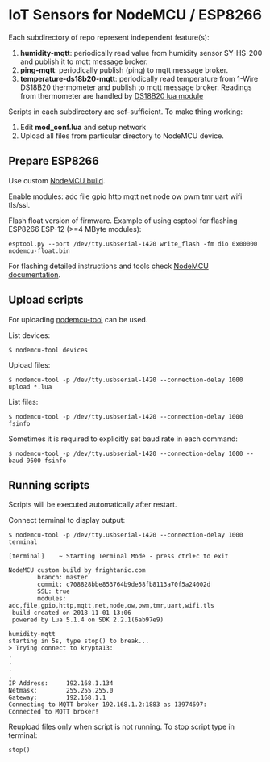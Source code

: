 # IoT Sensors for NodeMCU / ESP8266

Each subdirectory of repo represent independent feature(s):
1. **humidity-mqtt**: periodically read value from humidity sensor SY-HS-200 and publish it to mqtt message broker.
2. **ping-mqtt**: periodically publish (ping) to mqtt message broker.
3. **temperature-ds18b20-mqtt**: periodically read temperature from 1-Wire DS18B20 thermometer and publish to mqtt message broker. Readings from thermometer are handled by [DS18B20 lua module](https://github.com/nodemcu/nodemcu-firmware/tree/dev/lua_modules/ds18b20)

Scripts in each subdirectory are sef-sufficient. To make thing working:
1. Edit **mod_conf.lua** and setup network
2. Upload all files from particular directory to NodeMCU device.

## Prepare ESP8266
Use custom [NodeMCU build](https://nodemcu-build.com).

Enable modules: adc file gpio http mqtt net node ow pwm tmr uart wifi tls/ssl.

Flash float version of firmware. 
Example of using esptool for flashing ESP8266 ESP-12 (>=4 MByte modules):
```
esptool.py --port /dev/tty.usbserial-1420 write_flash -fm dio 0x00000 nodemcu-float.bin 
```

For flashing detailed instructions and tools check [NodeMCU documentation](https://nodemcu.readthedocs.io/en/latest/en/flash).

## Upload scripts

For uploading [nodemcu-tool](https://github.com/AndiDittrich/NodeMCU-Tool) can be used.

List devices:
```
$ nodemcu-tool devices
```

Upload files:
```
$ nodemcu-tool -p /dev/tty.usbserial-1420 --connection-delay 1000 upload *.lua
```

List files:
```
$ nodemcu-tool -p /dev/tty.usbserial-1420 --connection-delay 1000 fsinfo
```

Sometimes it is required to explicitly set baud rate in each command:
```
$ nodemcu-tool -p /dev/tty.usbserial-1420 --connection-delay 1000 --baud 9600 fsinfo
```

## Running scripts

Scripts will be executed automatically after restart.

Connect terminal to display output:

```
$ nodemcu-tool -p /dev/tty.usbserial-1420 --connection-delay 1000 terminal

[terminal]    ~ Starting Terminal Mode - press ctrl+c to exit 

NodeMCU custom build by frightanic.com
        branch: master
        commit: c708828bbe853764b9de58fb8113a70f5a24002d
        SSL: true
        modules: adc,file,gpio,http,mqtt,net,node,ow,pwm,tmr,uart,wifi,tls
 build created on 2018-11-01 13:06
 powered by Lua 5.1.4 on SDK 2.2.1(6ab97e9)

humidity-mqtt
starting in 5s, type stop() to break...
> Trying connect to krypta13:
.
.
.
.
IP Address:     192.168.1.134
Netmask:        255.255.255.0
Gateway:        192.168.1.1
Connecting to MQTT broker 192.168.1.2:1883 as 13974697:
Connected to MQTT broker!
```

Reupload files only when script is not running.
To stop script type in terminal:
```
stop()
```
